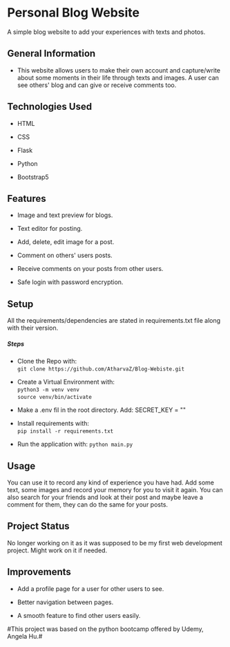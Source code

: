 <h1>Personal Blog Website</h1>
<p>A simple blog website to add your experiences with texts and photos.</p><h2>General Information</h2>
<ul>
<li>This website allows users to make their own account and capture/write about some moments in their life through texts and images. A user can see others' blog and can give or receive comments too.</li>
</ul><h2>Technologies Used</h2>
<ul>
<li>HTML</li>
</ul><ul>
<li>CSS</li>
</ul><ul>
<li>Flask</li>
</ul><ul>
<li>Python</li>
</ul><ul>
<li>Bootstrap5</li>
</ul><h2>Features</h2>
<ul>
<li>Image and text preview for blogs.</li>
</ul><ul>
<li>Text editor for posting.</li>
</ul><ul>
<li>Add, delete, edit image for a post.</li>
</ul><ul>
<li>Comment on others' users posts.</li>
</ul><ul>
<li>Receive comments on your posts from other users.</li>
</ul><ul>
<li>Safe login with password encryption.</li>
</ul><h2>Setup</h2>
<p>All the requirements/dependencies are stated in requirements.txt file along with their version.</p><h5>Steps</h5><ul>
<li>Clone the Repo with: <br>
<code>git clone https://github.com/AtharvaZ/Blog-Webiste.git</code></li>
</ul><ul>
<li>Create a Virtual Environment with:<br>
<code>python3 -m venv venv</code><br>
<code>source venv/bin/activate</code>
</li>
</ul><ul>
<li>
  Make a .env fil in the root directory.
  Add: SECRET_KEY = "<some passoword you want>"
</li>
</ul><ul>
<li>Install requirements with:<br>
  <code>pip install -r requirements.txt</code></li>
</ul><ul>
<li>Run the application with: <code>python main.py</code></li>
</ul><h2>Usage</h2>
<p>You can use it to record any kind of experience you have had. Add some text, some images and record your memory for you to visit it again. You can also search for your friends and look at their post and maybe leave a comment for them, they can do the same for your posts.</p><h2>Project Status</h2>
<p>No longer working on it as it was supposed to be my first web development project. Might work on it if needed.</p><h2>Improvements</h2>
<ul>
<li>Add a profile page for a user for other users to see.</li>
</ul><ul>
<li>Better navigation between pages.</li>
</ul><ul>
<li>A smooth feature to find other users easily.</li>
</ul>




#This project was based on the python bootcamp offered by Udemy, Angela Hu.#

